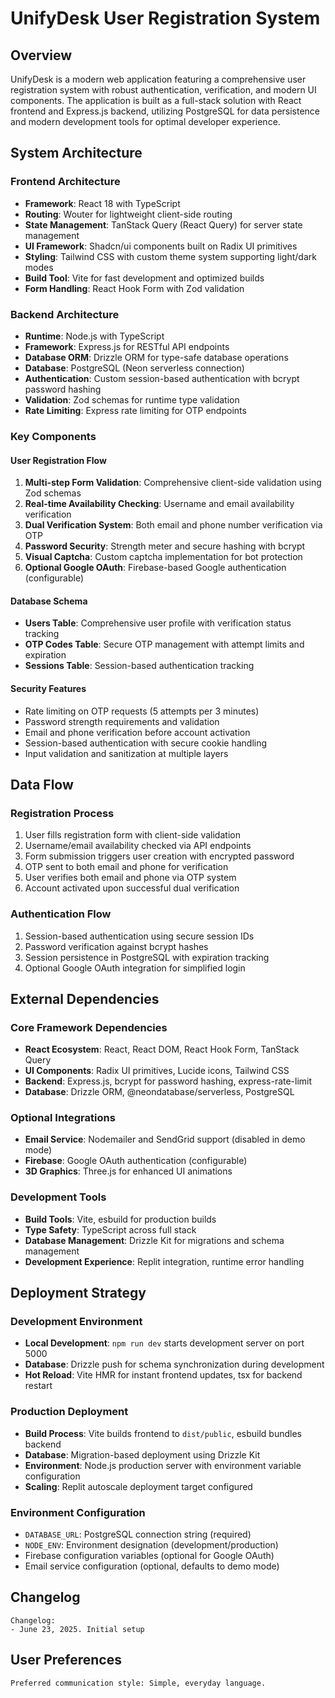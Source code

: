 # UnifyDesk User Registration System

## Overview

UnifyDesk is a modern web application featuring a comprehensive user registration system with robust authentication, verification, and modern UI components. The application is built as a full-stack solution with React frontend and Express.js backend, utilizing PostgreSQL for data persistence and modern development tools for optimal developer experience.

## System Architecture

### Frontend Architecture
- **Framework**: React 18 with TypeScript
- **Routing**: Wouter for lightweight client-side routing
- **State Management**: TanStack Query (React Query) for server state management
- **UI Framework**: Shadcn/ui components built on Radix UI primitives
- **Styling**: Tailwind CSS with custom theme system supporting light/dark modes
- **Build Tool**: Vite for fast development and optimized builds
- **Form Handling**: React Hook Form with Zod validation

### Backend Architecture
- **Runtime**: Node.js with TypeScript
- **Framework**: Express.js for RESTful API endpoints
- **Database ORM**: Drizzle ORM for type-safe database operations
- **Database**: PostgreSQL (Neon serverless connection)
- **Authentication**: Custom session-based authentication with bcrypt password hashing
- **Validation**: Zod schemas for runtime type validation
- **Rate Limiting**: Express rate limiting for OTP endpoints

### Key Components

#### User Registration Flow
1. **Multi-step Form Validation**: Comprehensive client-side validation using Zod schemas
2. **Real-time Availability Checking**: Username and email availability verification
3. **Dual Verification System**: Both email and phone number verification via OTP
4. **Password Security**: Strength meter and secure hashing with bcrypt
5. **Visual Captcha**: Custom captcha implementation for bot protection
6. **Optional Google OAuth**: Firebase-based Google authentication (configurable)

#### Database Schema
- **Users Table**: Comprehensive user profile with verification status tracking
- **OTP Codes Table**: Secure OTP management with attempt limits and expiration
- **Sessions Table**: Session-based authentication tracking

#### Security Features
- Rate limiting on OTP requests (5 attempts per 3 minutes)
- Password strength requirements and validation
- Email and phone verification before account activation
- Session-based authentication with secure cookie handling
- Input validation and sanitization at multiple layers

## Data Flow

### Registration Process
1. User fills registration form with client-side validation
2. Username/email availability checked via API endpoints
3. Form submission triggers user creation with encrypted password
4. OTP sent to both email and phone for verification
5. User verifies both email and phone via OTP system
6. Account activated upon successful dual verification

### Authentication Flow
1. Session-based authentication using secure session IDs
2. Password verification against bcrypt hashes
3. Session persistence in PostgreSQL with expiration tracking
4. Optional Google OAuth integration for simplified login

## External Dependencies

### Core Framework Dependencies
- **React Ecosystem**: React, React DOM, React Hook Form, TanStack Query
- **UI Components**: Radix UI primitives, Lucide icons, Tailwind CSS
- **Backend**: Express.js, bcrypt for password hashing, express-rate-limit
- **Database**: Drizzle ORM, @neondatabase/serverless, PostgreSQL

### Optional Integrations
- **Email Service**: Nodemailer and SendGrid support (disabled in demo mode)
- **Firebase**: Google OAuth authentication (configurable)
- **3D Graphics**: Three.js for enhanced UI animations

### Development Tools
- **Build Tools**: Vite, esbuild for production builds
- **Type Safety**: TypeScript across full stack
- **Database Management**: Drizzle Kit for migrations and schema management
- **Development Experience**: Replit integration, runtime error handling

## Deployment Strategy

### Development Environment
- **Local Development**: `npm run dev` starts development server on port 5000
- **Database**: Drizzle push for schema synchronization during development
- **Hot Reload**: Vite HMR for instant frontend updates, tsx for backend restart

### Production Deployment
- **Build Process**: Vite builds frontend to `dist/public`, esbuild bundles backend
- **Database**: Migration-based deployment using Drizzle Kit
- **Environment**: Node.js production server with environment variable configuration
- **Scaling**: Replit autoscale deployment target configured

### Environment Configuration
- `DATABASE_URL`: PostgreSQL connection string (required)
- `NODE_ENV`: Environment designation (development/production)
- Firebase configuration variables (optional for Google OAuth)
- Email service configuration (optional, defaults to demo mode)

## Changelog

```
Changelog:
- June 23, 2025. Initial setup
```

## User Preferences

```
Preferred communication style: Simple, everyday language.
```
